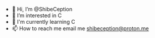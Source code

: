 - 👋 Hi, I’m @ShibeCeption
- 👀 I’m interested in C
- 🌱 I'm currently learning C
- 📫 How to reach me email me shibeception@proton.me

<!---
ShibeCeption/ShibeCeption is a ✨ special ✨ repository because its `README.md` (this file) appears on your GitHub profile.
You can click the Preview link to take a look at your changes.
--->

